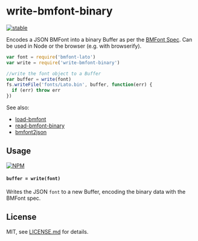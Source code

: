 # write-bmfont-binary

[![stable](http://badges.github.io/stability-badges/dist/stable.svg)](http://github.com/badges/stability-badges)

Encodes a JSON BMFont into a binary Buffer as per the [BMFont Spec](http://www.angelcode.com/products/bmfont/doc/file_format.html). Can be used in Node or the browser (e.g. with browserify).

```js
var font = require('bmfont-lato')
var write = require('write-bmfont-binary')

//write the font object to a Buffer
var buffer = write(font)
fs.writeFile('fonts/Lato.bin', buffer, function(err) {
  if (err) throw err
})
```

See also: 

- [load-bmfont](https://www.npmjs.com/package/load-bmfont)
- [read-bmfont-binary](https://www.npmjs.com/package/read-bmfont-binary)
- [bmfont2json](https://github.com/mattdesl/bmfont2json)

## Usage

[![NPM](https://nodei.co/npm/write-bmfont-binary.png)](https://www.npmjs.com/package/write-bmfont-binary)

#### `buffer = write(font)`

Writes the JSON `font` to a new Buffer, encoding the binary data with the BMFont spec. 

## License

MIT, see [LICENSE.md](http://github.com/Jam3/write-bmfont-binary/blob/master/LICENSE.md) for details.
